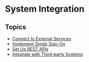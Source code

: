 # System Integration

## Topics

* [Connect to External Services](/30AdvancedImplementation/20SystemIntegration/10ConnectToExternalServices/Index.md)
* [Implement Single Sign-On](/30AdvancedImplementation/20SystemIntegration/20ImplementSingleSignOn/Index.md)
* [Set Up REST APIs](/30AdvancedImplementation/20SystemIntegration/30SetUpRestApis/Index.md)
* [Integrate with Third-party Systems](/30AdvancedImplementation/20SystemIntegration/40IntegrateWithThirdPartySystems/Index.md)
